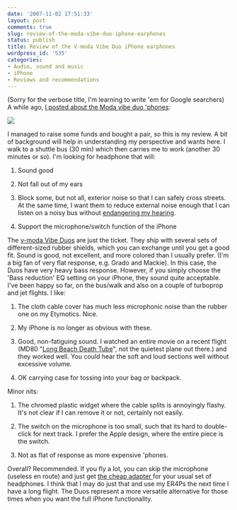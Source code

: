 ```yaml
---
date: '2007-11-02 17:51:33'
layout: post
comments: true
slug: review-of-the-moda-vibe-duo-iphone-earphones
status: publish
title: Review of the V-moda Vibe Duo iPhone earphones
wordpress_id: '535'
categories:
- Audio, sound and music
- iPhone
- Reviews and recommendations
---
```


(Sorry for the verbose title, I'm learning to write 'em for Google searchers) A while ago, [I posted about the Moda vibe duo 'phones](http://www.phfactor.net/wp/2007/10/12/better-headphones-for-the-iphone/):

![](http://www.phfactor.net/wp-pics/vibe_duo_apple-nero-450-wpa.jpg)

I managed to raise some funds and bought a pair, so this is my review. A bit of background will help in understanding my perspective and wants here. I walk to a shuttle bus (30 min) which then carries me to work (another 30 minutes or so). I'm looking for headphone that will:



	
  1. Sound good

	
  2. Not fall out of my ears

	
  3. Block some, but not all, exterior noise so that I can safely cross streets. At the same time, I want them to reduce external noise enough that I can listen on a noisy bus without [endangering my hearing](http://www.phfactor.net/wp/2006/12/07/save-your-ears-you-may-want-them-later/).

	
  4. Support the microphone/switch function of the iPhone


The [v-moda Vibe Duos](https://shop.v-moda.com/p-35-vibe-duo-w-control-playback.aspx) are just the ticket. They ship with several sets of different-sized rubber shields, which you can exchange until you get a good fit.  Sound is good, not excellent, and more colored than I usually prefer. (I'm a big fan of very flat response, e.g. Grado and Mackie). In this case, the Duos have very heavy bass response. However, if you simply choose the 'Bass reduction' EQ setting on your iPhone, they sound quite acceptable. I've been happy so far, on the bus/walk and also on a couple of turboprop and jet flights.  I like:



	
  1. The cloth cable cover has much less microphonic noise than the rubber one on my Etymotics. Nice.

	
  2. My iPhone is no longer as obvious with these.

	
  3. Good, non-fatiguing sound. I watched an entire movie on a recent flight (MD80 "[Long Beach Death Tube](http://www.freerepublic.com/focus/f-news/1078639/posts)", not the quietest plane out there.) and they worked well. You could hear the soft and loud sections well without excessive volume.

	
  4. OK carrying case for tossing into your bag or backpack.


Minor nits:

	
  1. The chromed plastic widget where the cable splits is annoyingly flashy. It's not clear if I can remove it or not, certainly not easily.

	
  2. The switch on the microphone is too small, such that its hard to double-click for next track. I prefer the Apple design, where the entire piece is the switch.

	
  3. Not as flat of response as more expensive 'phones.


Overall? Recommended. If you fly a lot, you can skip the microphone (useless en route) and just get [the cheap adapter ](http://www.phfactor.net/wp/2007/09/28/a-couple-quick-iphone-tips/)for your usual set of headphones. I think that I may do just that and use my ER4Ps the next time I have a long flight. The Duos represent a more versatile alternative for those times when you want the full iPhone functionality.
